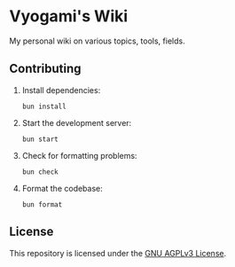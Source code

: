 # Vyogami's Wiki

My personal wiki on various topics, tools, fields.

## Contributing

1. Install dependencies:

   ```shell
   bun install
   ```

1. Start the development server:

   ```shell
   bun start
   ```

1. Check for formatting problems:

   ```shell
   bun check
   ```

1. Format the codebase:

   ```shell
   bun format
   ```

## License

This repository is licensed under the [GNU AGPLv3 License](LICENSE).
